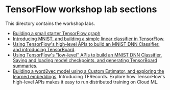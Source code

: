 
# TensorFlow workshop lab sections

This directory contains the workshop labs.

- [Building a small starter TensorFlow graph](starter_tf_graph/README.md)
- [Introducing MNIST, and building a simple linear classifier in TensorFlow](mnist_series/01_README_mnist_simple.md).
- [Using TensorFlow's high-level APIs to build an MNIST DNN Classifier, and introducing TensorBoard](mnist_series/02_README_mnist_tflearn.md).
- [Using TensorFlow's "low-level" APIs to build an MNIST DNN Classifier. Saving and loading model checkpoints, and generating TensorBoard summaries](mnist_series/03_README_mnist_layers.md).
- [Building a word2vec model using a Custom Estimator, and exploring the learned embeddings](word2vec/README.md). Introducing TFRecords. Explore how TensorFlow's high-level APIs makes it easy to run distributed training on Cloud ML.
